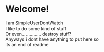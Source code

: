 # Welcome!
I am SimpleUserDontWatch\
I like to do some kind of stuff\
Or even............... destroy stuff?\
Anyways i dont have anything to put here so\
its an end of readme
